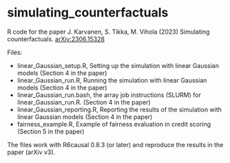 # simulating_counterfactuals

R code for the paper J. Karvanen, S. Tikka, M. Vihola (2023) Simulating counterfactuals. [arXiv:2306.15328](https://arxiv.org/abs/2306.15328)

Files:
- linear_Gaussian_setup.R, Setting up the simulation with linear Gaussian models (Section 4 in the paper)
- linear_Gaussian_run.R, Running the simulation with linear Gaussian models (Section 4 in the paper)
- linear_Gaussian_run.bash, the array job instructions (SLURM) for linear_Gaussian_run.R. (Section 4 in the paper)
- linear_Gaussian_reporting.R, Reporting the results of the simulation with linear Gaussian models (Section 4 in the paper)
- fairness_example.R, Example of fairness evaluation in credit scoring (Section 5 in the paper)

The files work with R6causal 0.8.3 (or later) and reproduce the results in the paper (arXiv v3).
